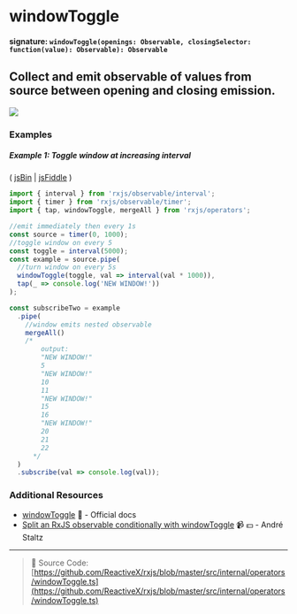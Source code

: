 # windowToggle

#### signature: `windowToggle(openings: Observable, closingSelector: function(value): Observable): Observable`

## Collect and emit observable of values from source between opening and closing emission.

<div class="ua-ad"><a href="https://ultimateangular.com/?ref=76683_kee7y7vk"><img src="https://ultimateangular.com/assets/img/banners/ua-leader.svg"></a></div>

### Examples

##### Example 1: Toggle window at increasing interval

( [jsBin](http://jsbin.com/xasofupuka/1/edit?js,console) |
[jsFiddle](https://jsfiddle.net/btroncone/3xmmuzy4/) )

```js
import { interval } from 'rxjs/observable/interval';
import { timer } from 'rxjs/observable/timer';
import { tap, windowToggle, mergeAll } from 'rxjs/operators';

//emit immediately then every 1s
const source = timer(0, 1000);
//toggle window on every 5
const toggle = interval(5000);
const example = source.pipe(
  //turn window on every 5s
  windowToggle(toggle, val => interval(val * 1000)),
  tap(_ => console.log('NEW WINDOW!'))
);

const subscribeTwo = example
  .pipe(
    //window emits nested observable
    mergeAll()
    /*
        output:
        "NEW WINDOW!"
        5
        "NEW WINDOW!"
        10
        11
        "NEW WINDOW!"
        15
        16
        "NEW WINDOW!"
        20
        21
        22
      */
  )
  .subscribe(val => console.log(val));
```

### Additional Resources

* [windowToggle](http://reactivex.io/rxjs/class/es6/Observable.js~Observable.html#instance-method-windowToggle)
  :newspaper: - Official docs
* [Split an RxJS observable conditionally with windowToggle](https://egghead.io/lessons/rxjs-split-an-rxjs-observable-conditionally-with-windowtoggle?course=use-higher-order-observables-in-rxjs-effectively)
  :video_camera: :dollar: - André Staltz

---

> :file_folder: Source Code:
> [https://github.com/ReactiveX/rxjs/blob/master/src/internal/operators/windowToggle.ts](https://github.com/ReactiveX/rxjs/blob/master/src/internal/operators/windowToggle.ts)
